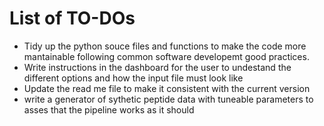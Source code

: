 # List of TO-DOs 

- Tidy up the python souce files and functions to make the code more mantainable following common software developemt good practices.
- Write instructions in the dashboard for the user to undestand the different options and how the input file must look like
- Update the read me file to make it consistent with the current version
- write a generator of sythetic peptide data with tuneable parameters to asses that the pipeline works as it should
